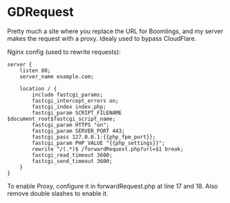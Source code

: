# GDRequest
Pretty much a site where you replace the URL for Boomlings, and my server makes the request with a proxy.
Idealy used to bypass CloudFlare.

Nginx config (used to rewrite requests):
```nginx
server {
    listen 80;
    server_name example.com;

    location / {
        include fastcgi_params;
        fastcgi_intercept_errors on;
        fastcgi_index index.php;
        fastcgi_param SCRIPT_FILENAME $document_root$fastcgi_script_name;
        fastcgi_param HTTPS "on";
        fastcgi_param SERVER_PORT 443;
        fastcgi_pass 127.0.0.1:{{php_fpm_port}};
        fastcgi_param PHP_VALUE "{{php_settings}}";
        rewrite ^/(.*)$ /forwardRequest.php?url=$1 break;
        fastcgi_read_timeout 3600;
        fastcgi_send_timeout 3600;
    }
}
```

To enable Proxy, configure it in forwardRequest.php at line 17 and 18. Also remove double slashes to enable it.